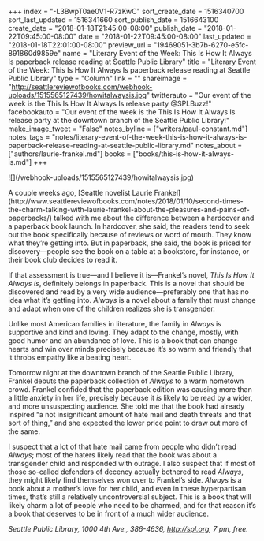 +++
index = "-L3BwpT0ae0V1-R7zKwC"
sort_create_date = 1516340700
sort_last_updated = 1516341660
sort_publish_date = 1516643100
create_date = "2018-01-18T21:45:00-08:00"
publish_date = "2018-01-22T09:45:00-08:00"
date = "2018-01-22T09:45:00-08:00"
last_updated = "2018-01-18T22:01:00-08:00"
preview_url = "19469051-3b7b-6270-e5fc-891860d9859e"
name = "Literary Event of the Week: This Is How It Always Is paperback release reading at Seattle Public Library"
title = "Literary Event of the Week: This Is How It Always Is paperback release reading at Seattle Public Library"
type = "Column"
link = ""
shareimage = "http://seattlereviewofbooks.com/webhook-uploads/1515565127439/howitalwaysis.jpg"
twitterauto = "Our event of the week is the This Is How It Always Is release party @SPLBuzz!"
facebookauto = "Our event of the week is the This Is How It Always Is release party at the downtown branch of the Seattle Public Library!"
make_image_tweet = "False"
notes_byline = ["writers/paul-constant.md"]
notes_tags = "notes/literary-event-of-the-week-this-is-how-it-always-is-paperback-release-reading-at-seattle-public-library.md"
notes_about = ["authors/laurie-frankel.md"]
books = ["books/this-is-how-it-always-is.md"]
+++
<p class="image-left">![](/webhook-uploads/1515565127439/howitalwaysis.jpg)</p>
A couple weeks ago, [Seattle novelist Laurie Frankel](http://www.seattlereviewofbooks.com/notes/2018/01/10/second-times-the-charm-talking-with-laurie-frankel-about-the-pleasures-and-pains-of-paperbacks/) talked with me about the difference between a hardcover and a paperback book launch. In hardcover, she said, the readers tend to seek out the book specifically because of reviews or word of mouth. They know what they’re getting into. But in paperback, she said, the book is priced for discovery—people see the book on a table at a bookstore, for instance, or their book club decides to read it. 

If that assessment is true—and I believe it is—Frankel’s novel, *This Is How It Always Is*, definitely belongs in paperback. This is a novel that should be discovered and read by a very wide audience—preferably one that has no idea what it’s getting into. *Always* is a novel about a family that must change and adapt when one of the children realizes she is transgender.

Unlike most American families in literature, the family in *Always* is supportive and kind and loving. They adapt to the change, mostly, with good humor and an abundance of love. This is a book that can change hearts and win over minds precisely because it’s so warm and friendly that it throbs empathy like a beating heart.

Tomorrow night at the downtown branch of the Seattle Public Library, Frankel debuts the paperback collection of *Always* to a warm hometown crowd. Frankel confided that the paperback edition was causing more than a little anxiety in her life, precisely because it *is* likely to be read by a wider, and more unsuspecting audience. She told me that the book had already inspired “a not insignificant amount of hate mail and death threats and that sort of thing,” and she expected the lower price point to draw out more of the same.

I suspect that a lot of that hate mail came from people who didn’t read *Always*; most of the haters likely read that the book was about a transgender child and responded with outrage. I also suspect that if most of those so-called defenders of decency actually bothered to read *Always*, they might likely find themselves won over to Frankel’s side. *Always* is a book about a mother’s love for her child, and even in these hyperpartisan times, that’s still a relatively uncontroversial subject. This is a book that will likely charm a lot of people who need to be charmed, and for that reason it’s a book that deserves to be in front of a much wider audience.

*Seattle Public Library, 1000 4th Ave., 386-4636, http://spl.org, 7 pm, free.*
